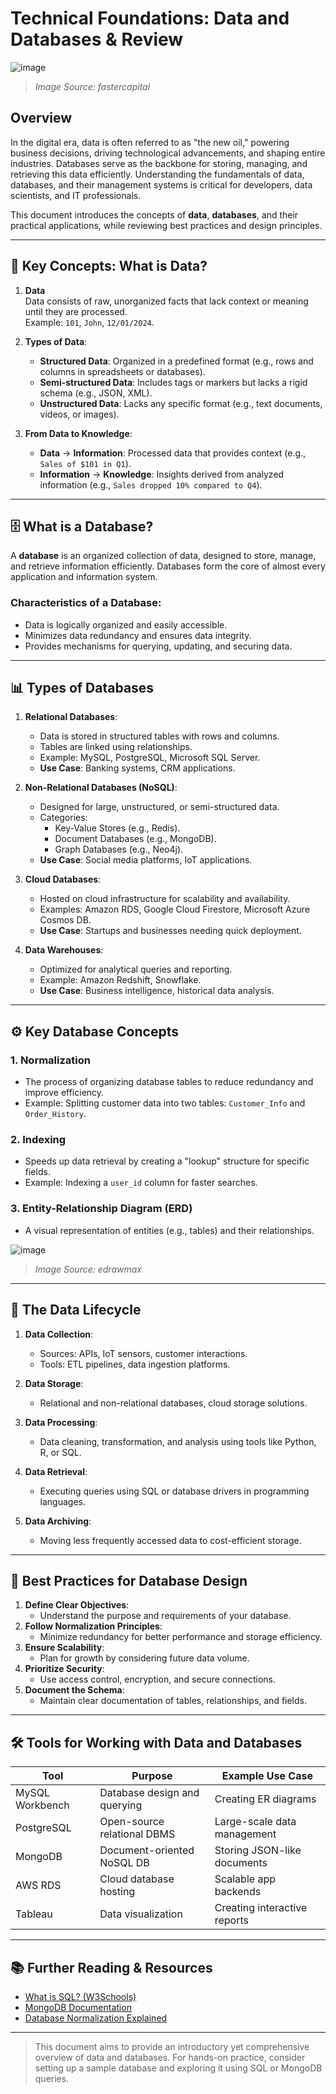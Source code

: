 # Technical Foundations: Data and Databases & Review

![image](https://github.com/user-attachments/assets/a2eb5069-2698-4e87-964f-7e52be8ea7b5)

> *Image Source: fastercapital*

## Overview
In the digital era, data is often referred to as "the new oil," powering business decisions, driving technological advancements, and shaping entire industries. Databases serve as the backbone for storing, managing, and retrieving this data efficiently. Understanding the fundamentals of data, databases, and their management systems is critical for developers, data scientists, and IT professionals.

This document introduces the concepts of **data**, **databases**, and their practical applications, while reviewing best practices and design principles.

---

## 🔑 Key Concepts: What is Data?

1. **Data**  
   Data consists of raw, unorganized facts that lack context or meaning until they are processed.  
   Example: `101`, `John`, `12/01/2024`.

2. **Types of Data**:
   - **Structured Data**: Organized in a predefined format (e.g., rows and columns in spreadsheets or databases).
   - **Semi-structured Data**: Includes tags or markers but lacks a rigid schema (e.g., JSON, XML).
   - **Unstructured Data**: Lacks any specific format (e.g., text documents, videos, or images).

3. **From Data to Knowledge**:
   - **Data** → **Information**: Processed data that provides context (e.g., `Sales of $101 in Q1`).
   - **Information** → **Knowledge**: Insights derived from analyzed information (e.g., `Sales dropped 10% compared to Q4`).

---

## 🗄️ What is a Database?

A **database** is an organized collection of data, designed to store, manage, and retrieve information efficiently. Databases form the core of almost every application and information system.

### Characteristics of a Database:
- Data is logically organized and easily accessible.
- Minimizes data redundancy and ensures data integrity.
- Provides mechanisms for querying, updating, and securing data.

---

## 📊 Types of Databases

1. **Relational Databases**:
   - Data is stored in structured tables with rows and columns.
   - Tables are linked using relationships.
   - Example: MySQL, PostgreSQL, Microsoft SQL Server.
   - **Use Case**: Banking systems, CRM applications.

2. **Non-Relational Databases (NoSQL)**:
   - Designed for large, unstructured, or semi-structured data.
   - Categories:
     - Key-Value Stores (e.g., Redis).
     - Document Databases (e.g., MongoDB).
     - Graph Databases (e.g., Neo4j).
   - **Use Case**: Social media platforms, IoT applications.

3. **Cloud Databases**:
   - Hosted on cloud infrastructure for scalability and availability.
   - Examples: Amazon RDS, Google Cloud Firestore, Microsoft Azure Cosmos DB.
   - **Use Case**: Startups and businesses needing quick deployment.

4. **Data Warehouses**:
   - Optimized for analytical queries and reporting.
   - Example: Amazon Redshift, Snowflake.
   - **Use Case**: Business intelligence, historical data analysis.

---

## ⚙️ Key Database Concepts

### 1. **Normalization**
- The process of organizing database tables to reduce redundancy and improve efficiency.
- Example: Splitting customer data into two tables: `Customer_Info` and `Order_History`.

### 2. **Indexing**
- Speeds up data retrieval by creating a "lookup" structure for specific fields.
- Example: Indexing a `user_id` column for faster searches.

### 3. **Entity-Relationship Diagram (ERD)**
- A visual representation of entities (e.g., tables) and their relationships.
  
![image](https://github.com/user-attachments/assets/4d4ba8d9-bca8-407a-b6ca-c52adbfd6299)

> *Image Source: edrawmax*

---

## 🔄 The Data Lifecycle

1. **Data Collection**:
   - Sources: APIs, IoT sensors, customer interactions.
   - Tools: ETL pipelines, data ingestion platforms.

2. **Data Storage**:
   - Relational and non-relational databases, cloud storage solutions.

3. **Data Processing**:
   - Data cleaning, transformation, and analysis using tools like Python, R, or SQL.

4. **Data Retrieval**:
   - Executing queries using SQL or database drivers in programming languages.

5. **Data Archiving**:
   - Moving less frequently accessed data to cost-efficient storage.

---

## 🌟 Best Practices for Database Design

1. **Define Clear Objectives**:
   - Understand the purpose and requirements of your database.
2. **Follow Normalization Principles**:
   - Minimize redundancy for better performance and storage efficiency.
3. **Ensure Scalability**:
   - Plan for growth by considering future data volume.
4. **Prioritize Security**:
   - Use access control, encryption, and secure connections.
5. **Document the Schema**:
   - Maintain clear documentation of tables, relationships, and fields.

---

## 🛠️ Tools for Working with Data and Databases

| Tool          | Purpose                      | Example Use Case             |
|---------------|------------------------------|------------------------------|
| MySQL Workbench | Database design and querying | Creating ER diagrams          |
| PostgreSQL    | Open-source relational DBMS  | Large-scale data management  |
| MongoDB       | Document-oriented NoSQL DB   | Storing JSON-like documents  |
| AWS RDS       | Cloud database hosting       | Scalable app backends        |
| Tableau       | Data visualization           | Creating interactive reports |

---

## 📚 Further Reading & Resources

- [What is SQL? (W3Schools)](https://www.w3schools.com/sql/)
- [MongoDB Documentation](https://www.mongodb.com/docs/)
- [Database Normalization Explained](https://www.studytonight.com/dbms/database-normalization)

---

> This document aims to provide an introductory yet comprehensive overview of data and databases. For hands-on practice, consider setting up a sample database and exploring it using SQL or MongoDB queries.
